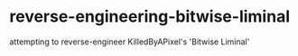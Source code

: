 # reverse-engineering-bitwise-liminal
attempting to reverse-engineer KilledByAPixel's 'Bitwise Liminal'
